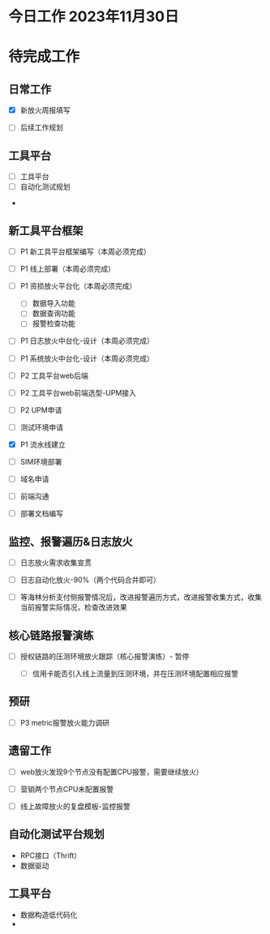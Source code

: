 # 今日工作 2023年11月30日
 
# 待完成工作

## 日常工作
- [x] 新放火周报填写
- [ ] 后续工作规划


## 工具平台
- [ ] 工具平台
- [ ] 自动化测试规划
- 


## 新工具平台框架
- [ ] P1 新工具平台框架编写（本周必须完成）
- [ ] P1 线上部署（本周必须完成）
- [ ] P1 资损放火平台化（本周必须完成）
    - [ ] 数据导入功能
    - [ ] 数据查询功能
    - [ ] 报警检查功能
- [ ] P1 日志放火中台化-设计（本周必须完成）
- [ ] P1 系统放火中台化-设计（本周必须完成）
- [ ] P2 工具平台web后端
- [ ] P2 工具平台web前端选型-UPM接入
- [ ] P2 UPM申请
- [ ] 测试环境申请
- [x] P1 流水线建立
- [ ] SIM环境部署
- [ ] 域名申请
- [ ] 前端沟通
- [ ] 部署文档编写


## 监控、报警遍历&日志放火
- [ ] 日志放火需求收集宣贯
- [ ] 日志自动化放火-90%（两个代码合并即可）
- [ ] 等海林分析支付侧报警情况后，改进报警遍历方式，改进报警收集方式，收集当前报警实际情况，检查改进效果




## 核心链路报警演练
- [ ] 授权链路的压测环境放火跟踪（核心报警演练）- 暂停
    - [ ] 信用卡能否引入线上流量到压测环境，并在压测环境配置相应报警


## 预研
- [ ] P3 metric报警放火能力调研


## 遗留工作
- [ ] web放火发现9个节点没有配置CPU报警，需要继续放火）
- [ ] 营销两个节点CPU未配置报警
- [ ] 线上故障放火的复盘模板-监控报警




## 自动化测试平台规划
- RPC接口（Thrift）
- 数据驱动

## 工具平台
- 数据构造低代码化
- 

